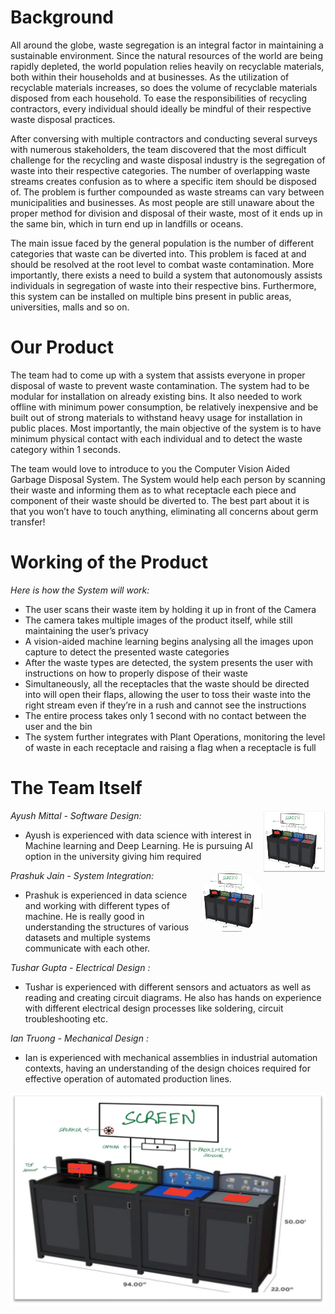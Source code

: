 # Background

All around the globe, waste segregation is an integral factor in maintaining a sustainable environment. Since the natural resources of the world are being rapidly depleted, the world population relies heavily on recyclable materials, both within their households and at businesses. As the utilization of recyclable materials increases, so does the volume of recyclable materials disposed from each household. To ease the responsibilities of recycling contractors, every individual should ideally be mindful of their respective waste disposal practices.  
 
After conversing with multiple contractors and conducting several surveys with numerous stakeholders, the team discovered that the most difficult challenge for the recycling and waste disposal industry is the segregation of waste into their respective categories. The number of overlapping waste streams creates confusion as to where a specific item should be disposed of. The problem is further compounded as waste streams can vary between municipalities and businesses. As most people are still unaware about the proper method for division and disposal of their waste, most of it ends up in the same bin, which in turn end up in landfills or oceans. 

The main issue faced by the general population is the number of different categories that waste can be diverted into. This problem is faced at and should be resolved at the root level to combat waste contamination. More importantly, there exists a need to build a system that autonomously assists individuals in segregation of waste into their respective bins. Furthermore, this system can be installed on multiple bins present in public areas, universities, malls and so on.



# Our Product

The team had to come up with a system that assists everyone in proper disposal of waste to prevent waste contamination. The system had to be modular for installation on already existing bins. It also needed to work offline with minimum power consumption, be relatively inexpensive and be built out of strong materials to withstand heavy usage for installation in public places. Most importantly, the main objective of the system is to have minimum physical contact with each individual and to detect the waste category within 1 seconds.

The team would love to introduce to you the Computer Vision Aided Garbage Disposal System. The System would help each person by scanning their waste and informing them as to what receptacle each piece and component of their waste should be diverted to. The best part about it is that you won’t have to touch anything, eliminating all concerns about germ transfer! 
  

# Working of the Product

_Here is how the System will work:_
*	The user scans their waste item by holding it up in front of the Camera
*	The camera takes multiple images of the product itself, while still maintaining the user’s privacy
*	A vision-aided machine learning begins analysing all the images upon capture to detect the presented waste categories
*	After the waste types are detected, the system presents the user with instructions on how to properly dispose of their waste
*	Simultaneously, all the receptacles that the waste should be directed into will open their flaps, allowing the user to toss their waste into the right stream even if they’re in a rush and cannot see the instructions 
* The entire process takes only 1 second with no contact between the user and the bin
*	The system further integrates with Plant Operations, monitoring the level of waste in each receptacle and raising a flag when a receptacle is full

# The Team Itself

_Ayush Mittal - Software Design:_
<img align="right" width="100" height="100" border_radius="50" src="bin.png">
*	Ayush is experienced with data science with interest in Machine learning and Deep Learning. He is pursuing AI option in the university giving him required 

_Prashuk Jain - System Integration:_
<img align="right" width="100" height="100" style="border-radius:50%" src="bin.png">
*	Prashuk is experienced in data science and working with different types of machine. He is really good in understanding the structures of various datasets and multiple systems communicate with each other.

_Tushar Gupta - Electrical Design :_
*	Tushar is experienced with different sensors and actuators as well as reading and creating circuit diagrams. He also has hands on experience with different electrical design processes like soldering, circuit troubleshooting etc.

_Ian Truong - Mechanical Design  :_
*	Ian is experienced with mechanical assemblies in industrial automation contexts, having an understanding of the design choices required for effective operation of automated production lines. 


![Avatar](bin.png#avatar)
